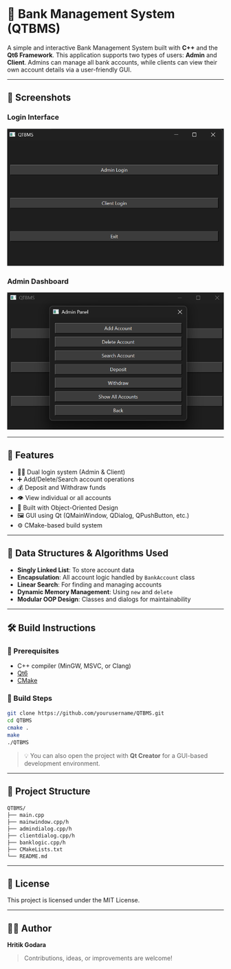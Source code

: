 
# 🏦 Bank Management System (QTBMS)

A simple and interactive Bank Management System built with **C++** and the **Qt6 Framework**. This application supports two types of users: **Admin** and **Client**. Admins can manage all bank accounts, while clients can view their own account details via a user-friendly GUI.

---

## 📸 Screenshots

### Login Interface
![Login Screenshot](screenshots/login.png)

### Admin Dashboard
![Admin Dashboard Screenshot](screenshots/admin_dashboard.png)

---

## 🚀 Features

- 🧑‍💼 Dual login system (Admin & Client)
- ➕ Add/Delete/Search account operations
- 💰 Deposit and Withdraw funds
- 👁️ View individual or all accounts
- 🧩 Built with Object-Oriented Design
- 🖼️ GUI using Qt (QMainWindow, QDialog, QPushButton, etc.)
- ⚙️ CMake-based build system

---

## 🧠 Data Structures & Algorithms Used

- **Singly Linked List**: To store account data
- **Encapsulation**: All account logic handled by `BankAccount` class
- **Linear Search**: For finding and managing accounts
- **Dynamic Memory Management**: Using `new` and `delete`
- **Modular OOP Design**: Classes and dialogs for maintainability

---

## 🛠️ Build Instructions

### 🧰 Prerequisites

- C++ compiler (MinGW, MSVC, or Clang)
- [Qt6](https://www.qt.io/)
- [CMake](https://cmake.org/)

### 🔧 Build Steps

```bash
git clone https://github.com/yourusername/QTBMS.git
cd QTBMS
cmake .
make
./QTBMS
```

> 💡 You can also open the project with **Qt Creator** for a GUI-based development environment.

---

## 📁 Project Structure

```
QTBMS/
├── main.cpp
├── mainwindow.cpp/h
├── admindialog.cpp/h
├── clientdialog.cpp/h
├── banklogic.cpp/h
├── CMakeLists.txt
└── README.md
```

---

## 📜 License

This project is licensed under the MIT License.

---

## 🙋‍♂️ Author

**Hritik Godara**

> Contributions, ideas, or improvements are welcome!
